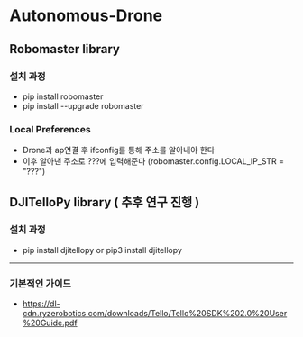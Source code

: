 # Autonomous-Drone

## Robomaster library
### 설치 과정
- pip install robomaster
- pip install --upgrade robomaster
  
### Local Preferences
- Drone과 ap연결 후 ifconfig를 통해 주소를 알아내야 한다
- 이후 알아낸 주소로 ???에 입력해준다 (robomaster.config.LOCAL_IP_STR = "???")

## DJITelloPy library ( 추후 연구 진행 )
### 설치 과정 
- pip install djitellopy or pip3 install djitellopy



---
### 기본적인 가이드
- https://dl-cdn.ryzerobotics.com/downloads/Tello/Tello%20SDK%202.0%20User%20Guide.pdf

